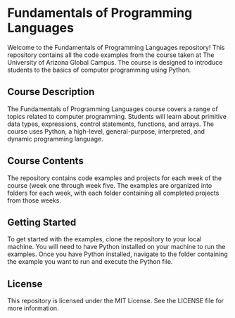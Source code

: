 # Fundamentals of Programming Languages
Welcome to the Fundamentals of Programming Languages repository! This repository contains all the code examples from the course taken at The University of Arizona Global Campus. The course is designed to introduce students to the basics of computer programming using Python.
## Course Description
The Fundamentals of Programming Languages course covers a range of topics related to computer programming. Students will learn about primitive data types, expressions, control statements, functions, and arrays. The course uses Python, a high-level, general-purpose, interpreted, and dynamic programming language.
## Course Contents
The repository contains code examples and projects for each week of the course (week one through week five. The examples are organized into folders for each week, with each folder containing all completed projects from those weeks.
## Getting Started
To get started with the examples, clone the repository to your local machine. You will need to have Python installed on your machine to run the examples. Once you have Python installed, navigate to the folder containing the example you want to run and execute the Python file.
## License
This repository is licensed under the MIT License. See the LICENSE file for more information.

